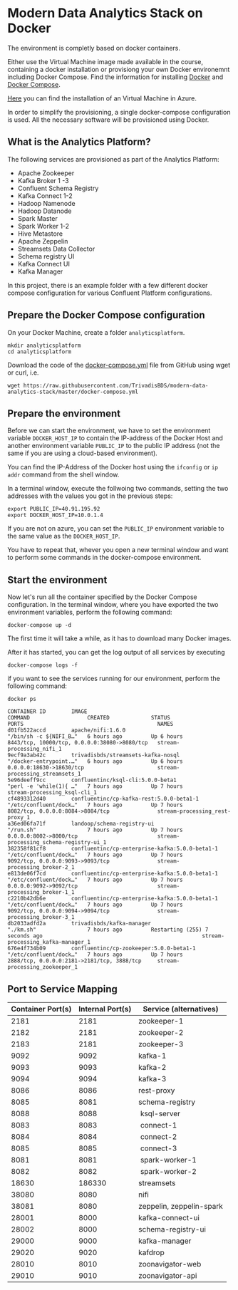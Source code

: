 # Modern Data Analytics Stack on Docker

The environment is completly based on docker containers. 

Either use the Virtual Machine image made available in the course, containing a docker installation or provisiong your own Docker environemnt including Docker Compose. Find the information for installing [Docker](https://docs.docker.com/install/#supported-platforms) and [Docker Compose](https://docs.docker.com/compose/install/).
 
[Here](../00-setup/README.md) you can find the installation of an Virtual Machine in Azure. 

In order to simplify the provisioning, a single docker-compose configuration is used. All the necessary software will be provisioned using Docker. 

## What is the Analytics Platform?

The following services are provisioned as part of the Analytics Platform: 

 * Apache Zookeeper
 * Kafka Broker 1 -3
 * Confluent Schema Registry
 * Kafka Connect 1-2 
 * Hadoop Namenode
 * Hadoop Datanode
 * Spark Master
 * Spark Worker 1-2
 * Hive Metastore
 * Apache Zeppelin
 * Streamsets Data Collector
 * Schema registry UI
 * Kafka Connect UI
 * Kafka Manager

In this project, there is an example folder with a few different docker compose configuration for various Confluent Platform configurations. 

## Prepare the Docker Compose configuration

On your Docker Machine, create a folder `analyticsplatform`. 

```
mkdir analyticsplatform
cd analyticsplatform
```

Download the code of the [docker-compose.yml](docker-compose.yml) file from GitHub using wget or curl, i.e. 

```
wget https://raw.githubusercontent.com/TrivadisBDS/modern-data-analytics-stack/master/docker-compose.yml
```

## Prepare the environment

Before we can start the environment, we have to set the environment variable `DOCKER_HOST_IP` to contain the IP-address of the Docker Host and another environment variable `PUBLIC_IP` to the public IP address (not the same if you are using a cloud-based environment). 

You can find the IP-Address of the Docker host using the `ifconfig` or `ip addr` command from the shell window. 

In a terminal window, execute the follwoing two commands, setting the two addresses with the values you got in the previous steps:

```
export PUBLIC_IP=40.91.195.92
export DOCKER_HOST_IP=10.0.1.4
```

If you are not on azure, you can set the `PUBLIC_IP` environment variable to the same value as the `DOCKER_HOST_IP`.

You have to repeat that, whever you open a new terminal window and want to perform some commands in the docker-compose environment. 

## Start the environment

Now let's run all the container specified by the Docker Compose configuration. In the terminal window, where you have exported the two environment variables, perform the following command:

```
docker-compose up -d
```

The first time it will take a while, as it has to download many Docker images.

After it has started, you can get the log output of all services by executing
 
```
docker-compose logs -f
```

if you want to see the services running for our environment, perform the following command:

```
docker ps

CONTAINER ID        IMAGE                                            COMMAND                  CREATED             STATUS                           PORTS                                          NAMES
d01fb522accd        apache/nifi:1.6.0                                "/bin/sh -c ${NIFI_B…"   6 hours ago         Up 6 hours                       8443/tcp, 10000/tcp, 0.0.0.0:38080->8080/tcp   stream-processing_nifi_1
9ecf9a3ab42c        trivadisbds/streamsets-kafka-nosql               "/docker-entrypoint.…"   6 hours ago         Up 6 hours                       0.0.0.0:18630->18630/tcp                       stream-processing_streamsets_1
5e96deeff9cc        confluentinc/ksql-cli:5.0.0-beta1                "perl -e 'while(1){ …"   7 hours ago         Up 7 hours                                                                      stream-processing_ksql-cli_1
cf4893312d40        confluentinc/cp-kafka-rest:5.0.0-beta1-1         "/etc/confluent/dock…"   7 hours ago         Up 7 hours                       8082/tcp, 0.0.0.0:8084->8084/tcp               stream-processing_rest-proxy_1
a36ed06fa71f        landoop/schema-registry-ui                       "/run.sh"                7 hours ago         Up 7 hours                       0.0.0.0:8002->8000/tcp                         stream-processing_schema-registry-ui_1
382358f81cf8        confluentinc/cp-enterprise-kafka:5.0.0-beta1-1   "/etc/confluent/dock…"   7 hours ago         Up 7 hours                       9092/tcp, 0.0.0.0:9093->9093/tcp               stream-processing_broker-2_1
e813de06f7cd        confluentinc/cp-enterprise-kafka:5.0.0-beta1-1   "/etc/confluent/dock…"   7 hours ago         Up 7 hours                       0.0.0.0:9092->9092/tcp                         stream-processing_broker-1_1
c2210b42db6e        confluentinc/cp-enterprise-kafka:5.0.0-beta1-1   "/etc/confluent/dock…"   7 hours ago         Up 7 hours                       9092/tcp, 0.0.0.0:9094->9094/tcp               stream-processing_broker-3_1
db2033adfd2a        trivadisbds/kafka-manager                        "./km.sh"                7 hours ago         Restarting (255) 7 seconds ago                                                  stream-processing_kafka-manager_1
676e4f734b09        confluentinc/cp-zookeeper:5.0.0-beta1-1          "/etc/confluent/dock…"   7 hours ago         Up 7 hours                       2888/tcp, 0.0.0.0:2181->2181/tcp, 3888/tcp     stream-processing_zookeeper_1
```

## Port to Service Mapping

Container Port(s) | Internal Port(s)           | Service (alternatives) |
--------------------|------------------|-----------------------|
2181 |	2181 | zookeeper-1     |
2182 |	2181 | zookeeper-2     |
2183 |	2181 | zookeeper-3     |
9092 |	9092 | kafka-1     |
9093 |	9093 | kafka-2     |
9094 |	9094 | kafka-3     |
8086 | 8086 | rest-proxy |
8085 |	8081 | schema-registry     |
8088 | 8088 | ksql-server |
8083 | 8083 | connect-1 |
8084 | 8084 | connect-2 |
8085 | 8085 | connect-3 |
8081 | 8081 | spark-worker-1 |
8082 | 8082 | spark-worker-2 |
18630 |	186330 | streamsets     |
38080 |	8080 | nifi     |
38081 |	8080 | zeppelin, zeppelin-spark     |
28001 |	8000 | kafka-connect-ui     |
28002 |	8000 | schema-registry-ui     |
29000 |	9000 | kafka-manager     |
29020 |	9020 | kafdrop     |
28010 |	8010 | zoonavigator-web     |
29010 |	9010 | zoonavigator-api     |

